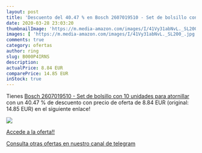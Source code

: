```yaml
---
layout: post
title: 'Descuento del 40.47 % en Bosch 2607019510 - Set de bolsillo con 1'
date: 2020-03-28 23:03:20
thumbnailImage: 'https://m.media-amazon.com/images/I/41Vy31abNvL._SL200_.jpg'
images: [ 'https://m.media-amazon.com/images/I/41Vy31abNvL._SL200_.jpg' ]
comments: true
category: ofertas
author: ring
slug: B000P4IRNS
description:
actualPrice: 8.84 EUR
comparePrice: 14.85 EUR
inStock: true
---
```


Tienes [Bosch 2607019510 - Set de bolsillo con 10 unidades para atornillar](https://www.amazon.com/dp/B000P4IRNS/?tag=redken08-20) con un 40.47 % de descuento con precio de oferta de 8.84 EUR (original: 14.85 EUR) en el siguiente enlace!

[![](https://m.media-amazon.com/images/I/41Vy31abNvL._SL200_.jpg)](https://www.amazon.com/dp/B000P4IRNS/?tag=redken08-20)

[Accede a la oferta!!](https://www.amazon.com/dp/B000P4IRNS/?tag=redken08-20)

[Consulta otras ofertas en nuestro canal de telegram](https://t.me/s/ofertas25)
